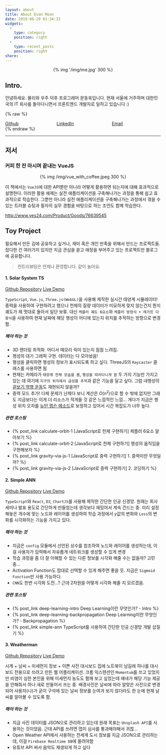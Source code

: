 ```yaml
---
layout: about
title: About Evan Moon
date: 2019-06-20 01:34:33
widgets:
  - 
    type: category
    position: right
  - 
    type: recent_posts
    position: right
share:
---
```


<center>
  {% img '/img/me.jpg' 300 %}
  <br>
</center>

## Intro.
안녕하세요. 물리와 우주 덕후 프로그래머 문동욱입니다.
현재 서울에 거주하며 대한민국의 IT 회사를 돌아다니면서 프론트엔드 개발자로 일하고 있습니다 :)

{% raw %}
<div id="contact-buttons" class="buttons" style="width: 100%; display: flex;">
  <a class="button is-dark is-medium" href="https://github.com/evan-moon" style="flex-grow: 1;">
    <span class="icon"><i class="fab fa-github"></i></span>
    <span>Github</span>
  </a>
  <a class="button button is-link is-medium" href="https://www.linkedin.com/in/evan-moon/" style="flex-grow: 1;">
    <span class="icon"><i class="fab fa-linkedin"></i></span>
    <span>LinkedIn</span>
  </a>
  <a class="button button is-light is-medium" href="mailto:bboydart91@gmail.com" style="flex-grow: 1;">
    <span class="icon"><i class="far fa-envelope"></i></span>
    <span>Email</span>
  </a>
</div>
<style>
#contact-buttons {
  width: 100%;
  display: flex;
}
#contact-butons a.button {
  flex-grow: 1;
}
@media screen and (max-width: 720px) {
  #contact-buttons a.button {
    width: 100%;
    margin-right: 0;
  }
}
</style>
{% endraw %}

***

## 저서
### 커피 한 잔 마시며 끝내는 VueJS
<center>
  {% img /img/vue_with_coffee.jpeg 300 %}
  <br>
</center>

이 책에서는 `VueJS`에 대한 API뿐만 아니라 어떻게 활용하면 되는지에 대해 효과적으로 설명한다. 이러한 활용 예제는 실전 애플리케이션을 구축해나가는 과정을 통해 쉽고 효과적으로 학습한다. 그뿐만 아니라 실전 애플리케이션을 구축해나가는 과정에서 겪을 수 있는 트러블 슈팅과 필자의 실무 경험을 바탕으로 하는 조언도 함께 학습한다.

http://www.yes24.com/Product/Goods/76639545

## Toy Project
필요해서 만든 김에 공유하고 싶거나, 재미 혹은 개인 만족을 위해서 만드는 프로젝트들.
잡다한 건 여러가지 있지만 지금 관심을 쏟고 애정을 부어주고 있는 프로젝트만 블로그에 공유합니다.

> 컨트리뷰팅은 언제나 환영합니다. 같이 놀아요.

#### 1. Solar System TS
[Github Repository](https://github.com/evan-moon/solarsystemts)
[Live Demo](https://solar-system-ts.herokuapp.com/)

`TypeScript`, `Vue.js`, `Three.js(WebGL)`을 사용해 제작한 실시간 태양계 시뮬레이터!
중력을 사용하여 구현하려고 했으나 천체의 질량 데이터가 미묘하게 맞지 않는건지 뭔지 궤도가 제 멋대로 돌아서 일단 보류.
대신 `케플러 궤도 6요소`와 `케플러 방정식 + 레가르 다항식`을 사용하여 현재 날짜에 해당 행성이 어디에 있는지 위치를 추적하는 방향으로 변경함.

##### 해야 하는 것
- 3D 렌더링 최적화. 어디서 메모리 릭이 있는지 점점 느려짐.
- 행성의 대기 그래픽 구현. 데이터는 다 모아놨음!
- 행성을 클릭하면 행성의 정보가 표시되도록 하고 싶다. ThreeJS의 `Raycaster` 클래스를 사용하면 됨
- 현재는 카메라가 `태양계 전체 모습을 봄`, `행성을 따라다니게 함` 두 가지 기능만 가지고 있는 데 여기에 `지구의 위치에서 금성을 추적`과 같은 기능을 달고 싶다. 그럼 내행성의 [겉보기 역행 운동](https://ko.wikipedia.org/wiki/%EA%B2%89%EB%B3%B4%EA%B8%B0_%EC%97%AD%ED%96%89_%EC%9A%B4%EB%8F%99)도 재현되지 않을까?
- 중력 모드 추가! 다체 문제가 난제다 보니 계산은 $O(n^2)$으로 할 수 밖에 없지만 그래도 지금보다는 이게 더 리소스가 적게들 것 같은 느낌적인 느낌... 게다가 지금은 행성 위치 오차를 [뉴턴 랩슨 메소드](https://namu.wiki/w/%EB%89%B4%ED%84%B4-%EB%9E%A9%EC%8A%A8%20%EB%B0%A9%EB%B2%95)로 보정하고 있어서 시간 복잡도가 너무 높다.

##### 관련 포스팅
- {% post_link calculate-orbit-1 [JavaScript로 천체 구현하기] 케플러 6요소 알아보기 %}
- {% post_link calculate-orbit-2 [JavaScript로 천체 구현하기] 행성의 움직임을 구현해보자 %}
- {% post_link gravity-via-js-1 [JavaScript로 중력 구현하기] 1. 중력이란 무엇일까? %}
- {% post_link gravity-via-js-2 [JavaScript로 중력 구현하기] 2. 코딩하기 %}

#### 2. Simple ANN
[Github Repository](https://github.com/evan-moon/simple-ann)
[Live Demo](https://simple-ann.herokuapp.com/)

`TypeScript`와 `React`, `D3`, `ChartJS`를 사용해 제작한 간단한 인공 신경망. 원래는 회사 세미나 발표 용도로 간단하게 만들었는데 생각보다 재밌어서 계속 건드는 중.
미리 설정해놓은 개수에 맞는 노드와 레이어를 생성하여 학습 과정에서 $y$값의 변화와 `Loss`의 변화를 시각화하는 기능을 가지고 있다.

##### 해야 하는 것
- 지금은 `config` 모듈에서 선언된 상수를 참조하여 노드와 레이어를 생성하는데, 이걸 사용자가 입력해서 자유롭게 네트워크를 생성할 수 있게 변경
- 학습 과정을 좀 더 잘 이해할 수 있는 다른 정보를 시각화 해줄 수는 없을까? 고민 중...
- Activation Function도 맘대로 선택할 수 있게 해주면 좋을 듯. 지금은 `Sigmoid Function`만 사용 가능하다.
- `CNN`도 한번 시각화 도전...? 근데 2차원을 어떻게 시각화 해줄 지 모르겠음.

##### 관련 포스팅
- {% post_link deep-learning-intro Deep Learning이란 무엇인가? - Intro %}
- {% post_link deep-learning-backpropagation Deep Learning이란 무엇인가? - Backpropagation %}
- {% post_link simple-ann TypeScript를 사용하여 간단한 인공 신경망 개발 삽질기 %}

#### 3. Weatherman
[Github Repository](https://github.com/evan-moon/weatherman)
[Live Demo](https://weatherman-evan.herokuapp.com/)

시계 + 날씨 + 미세먼지 정보 + 이쁜 사진 대시보드
집에 노트북이 남길래 하나를 대시보드 전용으로 쓰려고 만든 웹 어플리케이션. 크롬 익스텐션인 `Momentum`를 쓰고 있었지만 비염이 심한 본인을 위해 미세먼지 농도도 함께 보고 싶었는데 얘네가 해당 기능 제공을 안해줘서 하나 새로 만들어서 쓰는 중.
배경사진은 날씨에 따라 알맞은 사진으로 변경되어 사용자(나)가 굳이 구석에 있는 날씨 정보를 눈여겨 보지 않더라도 한 눈에 현재 날씨를 알아볼 수 있도록 함.

##### 해야 하는 것
- 지금 사진 데이터를 JSON으로 관리하고 있는데 원래 목표는 `Unsplash API`를 사용하는 것이었음. 근데 API를 쓰려면 앱이 심사를 통과해야해서 귀찮...
- Open Weather API에서 사용하는 전세계 도시 정보를 지금 JSON으로 관리하는 데, 이걸 `Firebase Realtime DB`에 올려야함
- 유튜브 API 써서 음악도 재생되게 하고 싶다


